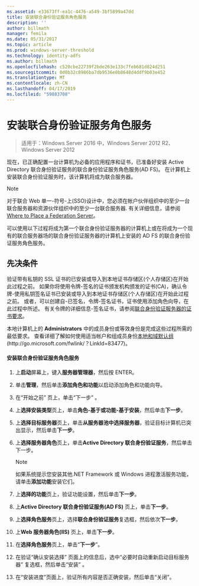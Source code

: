 ```yaml
---
ms.assetid: e33673ff-ea1c-4476-a549-3bf5899a47dd
title: 安装联合身份验证服务角色服务
description: ''
author: billmath
manager: femila
ms.date: 05/31/2017
ms.topic: article
ms.prod: windows-server-threshold
ms.technology: identity-adfs
ms.author: billmath
ms.openlocfilehash: c520cbe22739f2bde263e133c7feb681d824d251
ms.sourcegitcommit: 0d0b32c8986ba7db9536e0b8648d4ddf9b03e452
ms.translationtype: MT
ms.contentlocale: zh-CN
ms.lasthandoff: 04/17/2019
ms.locfileid: "59883708"
---
```

# <a name="install-the-federation-service-role-service"></a>安装联合身份验证服务角色服务

>适用于：Windows Server 2016 中，Windows Server 2012 R2、 Windows Server 2012

现在，已正确配置一台计算机为必备的应用程序和证书，已准备好安装 Active Directory 联合身份验证服务的联合身份验证服务角色服务\(AD FS\)。 在计算机上安装联合身份验证服务时，该计算机将成为联合服务器。  
  
> [!NOTE]  
> 对于联合 Web 单一\-符号\-上\(SSO\)设计中，您必须在帐户伙伴组织中的至少一台联合服务器和资源伙伴组织中的至少一台联合服务器. 有关详细信息，请参阅 [Where to Place a Federation Server](https://technet.microsoft.com/library/dd807127.aspx)。  
  
可以使用以下过程将成为第一个联合身份验证服务器的计算机上或在将成为一个现有的联合服务器场的联合身份验证服务器的计算机上安装的 AD FS 的联合身份验证服务角色服务。  
  
## <a name="prerequisites"></a>先决条件  
验证带有私钥的 SSL 证书的已安装或导入到本地证书存储区\(个人存储区\)在开始此过程之前。 如果你将使用令牌\-签名的证书颁发机构颁发的证书\(CA\)，确认令牌\-使用私钥签名证书已安装或导入到本地证书存储区\(个人存储区\)在开始此过程之前。 或者，可以创建自\-已签名，令牌\-签名证书，证书使用添加角色向导，在此过程中所述。 有关令牌的详细信息\-签名证书，请参阅[联合身份验证服务器的证书要求](https://technet.microsoft.com/library/dd807040.aspx)。  
  
本地计算机上的 **Administrators** 中的成员身份或等效身份是完成这些过程所需的最低要求。  查看详细了解如何使用适当帐户和组成员身份[本地和域默认组](https://go.microsoft.com/fwlink/?LinkId=83477) \(http:\/\/go.microsoft.com\/fwlink\/？LinkId\=83477\)。   
  
#### <a name="to-install-the-federation-service-role-service"></a>安装联合身份验证服务角色服务  
  
1.  上**启动**屏幕上，键入**服务器管理器**，然后按 ENTER。  
  
2.  单击**管理**，然后单击**添加角色和功能**以启动添加角色和功能向导。  
  
3.  在“开始之前”  页上，单击“下一步” 。  
  
4.  上**选择安装类型**页上，单击**角色\-基于或功能\-基于安装**，然后单击**下一步**。  
  
5.  上**选择目标服务器**页上，单击**从服务器池中选择服务器**，验证目标计算机已突出显示，然后单击**下一步**。  
  
6.  上**选择服务器角色**页上，单击**Active Directory 联合身份验证服务**，然后单击下一步。  
  
    > [!NOTE]  
    > 如果系统提示您安装其他.NET Framework 或 Windows 进程激活服务功能，请单击**添加功能**安装它们。  
  
7.  上**选择的功能**页上，验证功能设置，然后单击**下一步**。  
  
8.  上**Active Directory 联合身份验证服务\(AD FS\)** 页上，单击**下一步**。  
  
9. 上**选择角色服务**页上，选择**联合身份验证服务**复选框，然后依次**下一步**。  
  
10. 上**Web 服务器角色\(IIS\)** 页上，单击**下一步**。  
  
11. 在**选择角色服务**页上，单击“**下一步**”。  
  
12. 在验证“确认安装选择”  页面上的信息后，选中“必要时自动重新启动目标服务器”  复选框，然后单击“安装” 。  
  
13. 在“安装进度”页面上，验证所有内容是否正确安装，然后单击“关闭”。  
  

